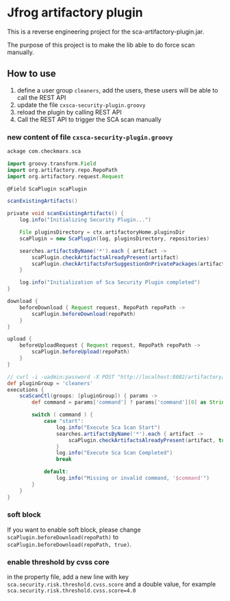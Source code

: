 # Jfrog artifactory plugin
This is a reverse engineering project for the sca-artifactory-plugin.jar.

The purpose of this project is to make the lib able to do force scan manually.

## How to use

1. define a user group `cleaners`, add the users, these users will be able to call the REST API
2. update the file `cxsca-security-plugin.groovy`
3. reload the plugin by calling REST API
4. Call the REST API to trigger the SCA scan manually

### new content of file `cxsca-security-plugin.groovy`

```groovy
ackage com.checkmarx.sca

import groovy.transform.Field
import org.artifactory.repo.RepoPath
import org.artifactory.request.Request

@Field ScaPlugin scaPlugin

scanExistingArtifacts()

private void scanExistingArtifacts() {
    log.info("Initializing Security Plugin...")

    File pluginsDirectory = ctx.artifactoryHome.pluginsDir
    scaPlugin = new ScaPlugin(log, pluginsDirectory, repositories)

    searches.artifactsByName('*').each { artifact ->
        scaPlugin.checkArtifactsAlreadyPresent(artifact)
        scaPlugin.checkArtifactsForSuggestionOnPrivatePackages(artifact)
    }

    log.info("Initialization of Sca Security Plugin completed")
}

download {
    beforeDownload { Request request, RepoPath repoPath ->
        scaPlugin.beforeDownload(repoPath)
    }
}

upload {
    beforeUploadRequest { Request request, RepoPath repoPath ->
        scaPlugin.beforeUpload(repoPath)
    }
}

// curl -i -uadmin:password -X POST "http://localhost:8082/artifactory/api/plugins/execute/scaScanCtl?params=command=start"
def pluginGroup = 'cleaners'
executions {
    scaScanCtl(groups: [pluginGroup]) { params ->
        def command = params['command'] ? params['command'][0] as String : ''

        switch ( command ) {
            case "start":
                log.info("Execute Sca Scan Start")
                searches.artifactsByName('*').each { artifact ->
                    scaPlugin.checkArtifactsAlreadyPresent(artifact, true)
                }
                log.info("Execute Sca Scan Completed")
                break

            default:
                log.info("Missing or invalid command, '$command'")
        }
    }
}

```

### soft block

If you want to enable soft block, please change `scaPlugin.beforeDownload(repoPath)`
to `scaPlugin.beforeDownload(repoPath, true)`.

### enable threshold by cvss core

in the property file, add a new line with key `sca.security.risk.threshold.cvss.score` 
and a double value, for example `sca.security.risk.threshold.cvss.score=4.0`
